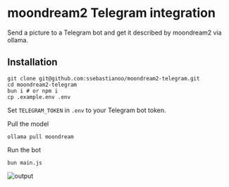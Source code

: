 # moondream2 Telegram integration

Send a picture to a Telegram bot and get it described by moondream2 via ollama.

## Installation

```
git clone git@github.com:ssebastianoo/moondream2-telegram.git
cd moondream2-telegram
bun i # or npm i
cp .example.env .env
```

Set `TELEGRAM_TOKEN` in `.env` to your Telegram bot token.

Pull the model

```
ollama pull moondream
```

Run the bot

```
bun main.js
```
![output](https://github.com/user-attachments/assets/40fd7a57-7e4d-48b9-8639-f8f9256fe4f3)
